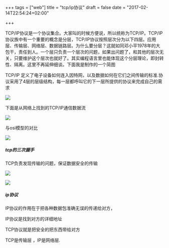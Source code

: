 +++
tags = ["web"]
title = "tcp/ip协议"
draft = false
date = "2017-02-14T22:54:24+02:00"

+++


TCP/IP协议是一个协议集合。大家叫的时候方便说，所以统称为TCP/IP。TCP/IP协议族中有一个重要的概念是分层，TCP/IP协议按照层次分为以下四层。应用层、传输层、网络层、数据链路层。为什么要分层？这就如同邓小平1978年的大包干，责任到人。一个层只负责一个层次的问题，如果出问题了，和其他的层次无关，只要维护这个层次也就好了。其实编程语言里也能体现这个分层理论，即封转性、隔离。这里不再延伸细谈。下面我是制作的一个简图


TCP/IP 定义了电子设备如何连入因特网，以及数据如何在它们之间传输的标准.协议采用了4层的层级结构，每一层都呼叫它的下一层所提供的协议来完成自己的需求

![](http://i.imgur.com/n5bIE69.png)

下面是从网络上找到的TCP/IP通信数据流

![](http://i.imgur.com/bn9rVgw.jpg)



与osi模型的对比


![](http://i.imgur.com/Q6qMOiA.jpg)


##### tcp的三次握手

TCP负责发现传输的问题，保证数据安全的传输

![](http://i.imgur.com/YqbnTT8.jpg)

![](http://i.imgur.com/GlGzn4X.png)



##### ip协议

IP协议的作用在于把各种数据包准确无误的传递给对方，

IP协议是找到对方的详细地址

TCP协议就是把安全的把东西带给对方

TCP是传输层 ，IP是网络层.

